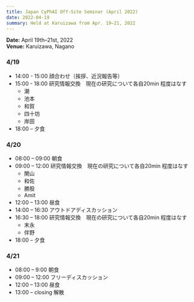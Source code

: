 ```yaml
---
title: Japan CyPhAI Off-Site Seminar (April 2022)
date: 2022-04-19
summary: Held at Karuizawa from Apr. 19–21, 2022
---
```


**Date:** April 19th–21st, 2022  
**Venue:** Karuizawa, Nagano  

### 4/19

+ 14:00 - 15:00 顔合わせ（挨拶、近況報告等）
+ 15:00 - 18:00 研究情報交換　現在の研究について各自20min 程度はなす
  * 潮
  * 池本
  * 和賀
  * 四十坊
  * 岸田
+ 18:00 – 夕食


### 4/20
+ 08:00 – 09:00 朝食
+ 09:00 – 12:00 研究情報交換　現在の研究について各自20min 程度はなす
  * 関山
  * 和佐
  * 勝股
  * Amit
+ 12:00 – 13:00 昼食
+ 14:00 – 16:30 アウトドアディスカッション
+ 16:30 – 18:00 研究情報交換　現在の研究について各自20min 程度はなす
  * 末永
  * 伴野
+ 18:00 – 夕食


### 4/21
+ 08:00 – 9:00 朝食
+ 09:00 – 12:00 フリーディスカッション
+ 12:00 – 13:00 昼食
+ 13:00 – closing 解散
